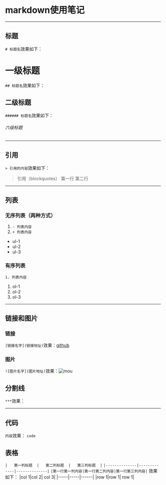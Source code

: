 # markdown使用笔记
***
## 标题
`# 标题名`效果如下：
# 一级标题
`## 标题名`效果如下：
## 二级标题
`###### 标题名`效果如下：
###### 六级标题
***
## 引用
`> 引用的内容`效果如下：
> 引用（blockquotes）
> 第一行
第二行
***
## 列表
### 无序列表（两种方式）
1. `- 列表内容`
2. `+ 列表内容`
- ul-1
- ul-2
- ul-3
### 有序列表
`1. 列表内容`
1. ol-1
2. ol-2
3. ol-3
***
## 链接和图片
### 链接
`[链接名字](链接地址)`效果：[github](http://github.com)
### 图片
`![图片名字](图片地址)`效果：![mou](http://mouapp.com/Mou_128.png)
## 分割线
`***`效果：
***
## 代码
`内容`效果：
`code`
## 表格
`|   第一列标题  |   第二列标题  |   第三列标题  |`
`|--------------|-------------|--------------|`
`|第一行第一列内容|第一行第二列内容|第一行第三列内容|`
效果如下：
|col 1|col 2| col 3|
|-----|-----|------|
|row 1|row 1| row 1|
